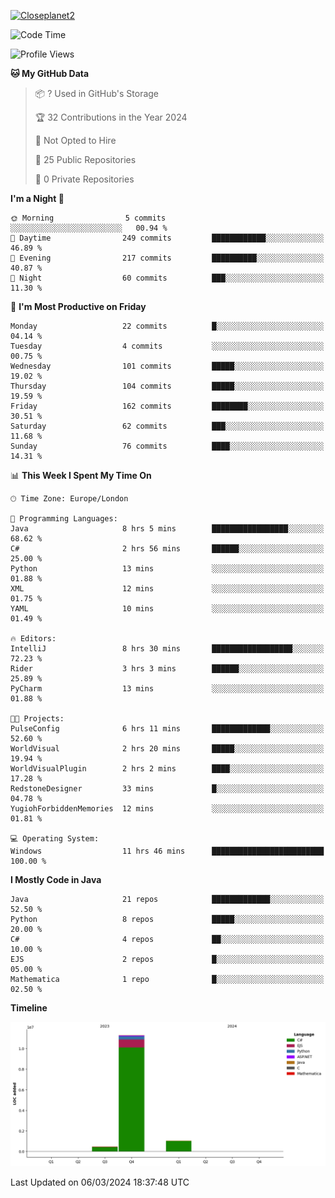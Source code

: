 [![Closeplanet2](https://github-readme-stats.vercel.app/api?username=Closeplanet2&show_icons=true&theme=tokyonight&count_private=true)]([https://github.com/Closeplanet2])

<!--START_SECTION:waka-->
![Code Time](http://img.shields.io/badge/Code%20Time-403%20hrs%2058%20mins-blue)

![Profile Views](http://img.shields.io/badge/Profile%20Views-0-blue)

**🐱 My GitHub Data** 

> 📦 ? Used in GitHub's Storage 
 > 
> 🏆 32 Contributions in the Year 2024
 > 
> 🚫 Not Opted to Hire
 > 
> 📜 25 Public Repositories 
 > 
> 🔑 0 Private Repositories 
 > 
**I'm a Night 🦉** 

```text
🌞 Morning                5 commits           ░░░░░░░░░░░░░░░░░░░░░░░░░   00.94 % 
🌆 Daytime                249 commits         ████████████░░░░░░░░░░░░░   46.89 % 
🌃 Evening                217 commits         ██████████░░░░░░░░░░░░░░░   40.87 % 
🌙 Night                  60 commits          ███░░░░░░░░░░░░░░░░░░░░░░   11.30 % 
```
📅 **I'm Most Productive on Friday** 

```text
Monday                   22 commits          █░░░░░░░░░░░░░░░░░░░░░░░░   04.14 % 
Tuesday                  4 commits           ░░░░░░░░░░░░░░░░░░░░░░░░░   00.75 % 
Wednesday                101 commits         █████░░░░░░░░░░░░░░░░░░░░   19.02 % 
Thursday                 104 commits         █████░░░░░░░░░░░░░░░░░░░░   19.59 % 
Friday                   162 commits         ████████░░░░░░░░░░░░░░░░░   30.51 % 
Saturday                 62 commits          ███░░░░░░░░░░░░░░░░░░░░░░   11.68 % 
Sunday                   76 commits          ████░░░░░░░░░░░░░░░░░░░░░   14.31 % 
```


📊 **This Week I Spent My Time On** 

```text
🕑︎ Time Zone: Europe/London

💬 Programming Languages: 
Java                     8 hrs 5 mins        █████████████████░░░░░░░░   68.62 % 
C#                       2 hrs 56 mins       ██████░░░░░░░░░░░░░░░░░░░   25.00 % 
Python                   13 mins             ░░░░░░░░░░░░░░░░░░░░░░░░░   01.88 % 
XML                      12 mins             ░░░░░░░░░░░░░░░░░░░░░░░░░   01.75 % 
YAML                     10 mins             ░░░░░░░░░░░░░░░░░░░░░░░░░   01.49 % 

🔥 Editors: 
IntelliJ                 8 hrs 30 mins       ██████████████████░░░░░░░   72.23 % 
Rider                    3 hrs 3 mins        ██████░░░░░░░░░░░░░░░░░░░   25.89 % 
PyCharm                  13 mins             ░░░░░░░░░░░░░░░░░░░░░░░░░   01.88 % 

🐱‍💻 Projects: 
PulseConfig              6 hrs 11 mins       █████████████░░░░░░░░░░░░   52.60 % 
WorldVisual              2 hrs 20 mins       █████░░░░░░░░░░░░░░░░░░░░   19.94 % 
WorldVisualPlugin        2 hrs 2 mins        ████░░░░░░░░░░░░░░░░░░░░░   17.28 % 
RedstoneDesigner         33 mins             █░░░░░░░░░░░░░░░░░░░░░░░░   04.78 % 
YugiohForbiddenMemories  12 mins             ░░░░░░░░░░░░░░░░░░░░░░░░░   01.81 % 

💻 Operating System: 
Windows                  11 hrs 46 mins      █████████████████████████   100.00 % 
```

**I Mostly Code in Java** 

```text
Java                     21 repos            █████████████░░░░░░░░░░░░   52.50 % 
Python                   8 repos             █████░░░░░░░░░░░░░░░░░░░░   20.00 % 
C#                       4 repos             ██░░░░░░░░░░░░░░░░░░░░░░░   10.00 % 
EJS                      2 repos             █░░░░░░░░░░░░░░░░░░░░░░░░   05.00 % 
Mathematica              1 repo              █░░░░░░░░░░░░░░░░░░░░░░░░   02.50 % 
```



**Timeline**

![Lines of Code chart](https://raw.githubusercontent.com/Closeplanet2/Closeplanet2/main/assets/bar_graph.png)


 Last Updated on 06/03/2024 18:37:48 UTC
<!--END_SECTION:waka-->
